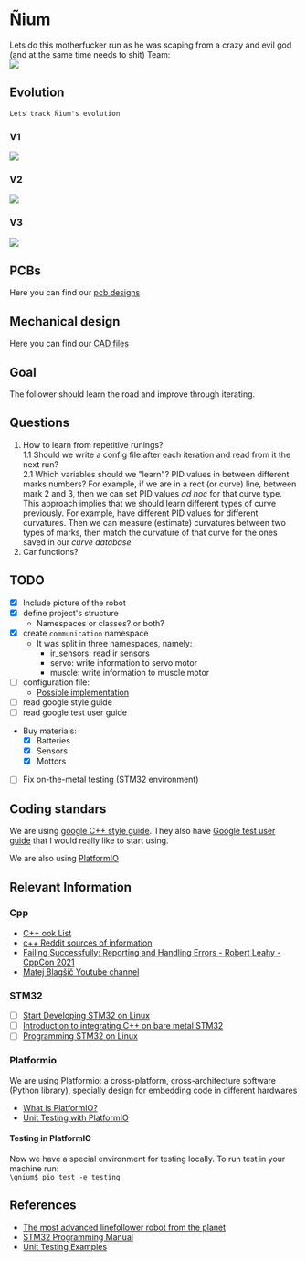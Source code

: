 # Ñium
Lets do this motherfucker run as he was scaping from a crazy and evil god (and at the same time needs to shit)
Team:  
![](img/team.jpg)

## Evolution
    Lets track Ñium's evolution

### V1

![](img/gnium_v1.png)

### V2
![](    img/gnium_v2.png)

### V3
![]( img/gnium_v3.png)
## PCBs
Here you can find our [pcb designs](https://github.com/Solstici0/pcbs_gnium)

## Mechanical design

Here you can find our [CAD files](https://grabcad.com/library/gnium-1)
## Goal
The follower should learn the road and improve through iterating.

## Questions
1. How to learn from repetitive runings?  
   1.1 Should we write a config file after each iteration and read from it the next run?  
   2.1 Which variables should we "learn"? PID values in between different marks numbers?
       For example, if we are in a rect (or curve) line, between mark 2 and 3, then we can set PID values *ad hoc* for that curve type. This approach implies that we should learn different types of curve previously. For example, have different PID values for different curvatures. Then we can measure (estimate) curvatures between two types of marks, then match the curvature of that curve for the ones saved in our *curve database*  
2. Car functions?

## TODO
- [X] Include picture of the robot
- [X] define project's structure
  + Namespaces or classes? or both?
- [X] create `communication` namespace
  - It was split in three namespaces, namely:
    + ir_sensors: read ir sensors
    + servo: write information to servo motor
    + muscle: write information to muscle motor
- [ ] configuration file:
    + [Possible implementation](https://www.daniweb.com/programming/software-development/threads/185995/how-do-i-make-a-config-file)
- [ ] read google style guide
- [ ] read google test user guide
- Buy materials:
  + [X] Batteries 
  + [X] Sensors 
  + [X] Mottors
- [ ] Fix on-the-metal testing (STM32 environment)
## Coding standars
We are using [google C++ style guide](https://google.github.io/styleguide/cppguide.html).
They also have [Google test user guide](https://google.github.io/googletest/) that I would really like to start using.

We are also using [PlatformIO](https://docs.platformio.org/en/latest/what-is-platformio.html)

## Relevant Information
### Cpp
- [C++ ook List](https://stackoverflow.com/questions/388242/the-definitive-c-book-guide-and-list)
- [c++ Reddit sources of information](https://www.reddit.com/r/Python/comments/2xpjg9/whats_the_best_ways_to_learn_c_for_a_professional/)
- [Failing Successfully: Reporting and Handling Errors - Robert Leahy - CppCon 2021](https://www.youtube.com/watch?v=dQaRLmM7KKk)
- [Matej Blagšič Youtube channel](https://www.youtube.com/user/4Polha/videos)
### STM32
- [ ] [Start Developing STM32 on Linux](https://www.instructables.com/Start-Developing-STM32-on-Linux/)
- [ ] [Introduction to integrating C++ on bare metal STM32](https://www.youtube.com/watch?v=7xnUsPo_fG8)
- [ ] [Programming STM32 on Linux](https://olayiwolaayinde.medium.com/programming-stm32-on-linux-d6a6ee7a8d8d)
### Platformio
We are using Platformio: a cross-platform, cross-architecture software (Python library), specially design for embedding code in different hardwares
- [What is PlatformIO?](https://docs.platformio.org/en/latest/what-is-platformio.html)
- [Unit Testing with PlatformIO](https://piolabs.com/blog/insights/unit-testing-part-1.html)
#### Testing in PlatformIO
Now we have a special environment for testing locally. To run test in your machine run:  
`\gnium$ pio test -e testing `
## References
- [The most advanced linefollower robot from the planet](https://hbfsrobotics.com/linefollower)
- [STM32 Programming Manual](https://www.st.com/resource/en/programming_manual/pm0056-stm32f10xxx20xxx21xxxl1xxxx-cortexm3-programming-manual-stmicroelectronics.pdf) 
- [Unit Testing Examples](https://github.com/platformio/platformio-examples/tree/develop/unit-testing) 
